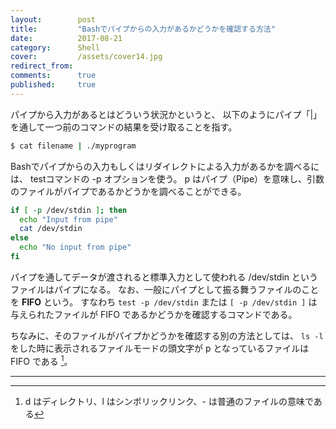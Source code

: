 ```yaml
---
layout:        post
title:         "Bashでパイプからの入力があるかどうかを確認する方法"
date:          2017-08-21
category:      Shell
cover:         /assets/cover14.jpg
redirect_from:
comments:      true
published:     true
---
```


パイプから入力があるとはどういう状況かというと、
以下のようにパイプ「|」を通して一つ前のコマンドの結果を受け取ることを指す。

```bash
$ cat filename | ./myprogram
```

Bashでパイプからの入力もしくはリダイレクトによる入力があるかを調べるには、
testコマンドの -p オプションを使う。
p はパイプ（Pipe）を意味し、引数のファイルがパイプであるかどうかを調べることができる。

```bash
if [ -p /dev/stdin ]; then
  echo "Input from pipe"
  cat /dev/stdin
else
  echo "No input from pipe"
fi
```

パイプを通してデータが渡されると標準入力として使われる /dev/stdin というファイルはパイプになる。
なお、一般にパイプとして振る舞うファイルのことを **FIFO** という。
すなわち `test -p /dev/stdin` または `[ -p /dev/stdin ]`
は与えられたファイルが FIFO であるかどうかを確認するコマンドである。

ちなみに、そのファイルがパイプかどうかを確認する別の方法としては、
`ls -l` をした時に表示されるファイルモードの頭文字が p となっているファイルは FIFO である [^1]。

-----

[^1]: d はディレクトリ、l はシンボリックリンク、- は普通のファイルの意味である
